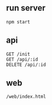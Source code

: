 ## run server
```
npm start
```

## api 
```
GET /init
GET /api/:id
DELETE /api/:id
```
## web 
```
/web/index.html
```